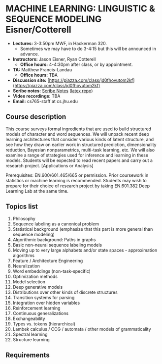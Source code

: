 # MACHINE LEARNING: LINGUISTIC & SEQUENCE MODELING Eisner/Cotterell

* **Lectures:** 3-3:50pm MWF, in Hackerman 320.
  * Sometimes we may have to do 3-4:15 but this will be announced in advance.
* **Instructors:** Jason Eisner, Ryan Cotterell
  * **Office hours:** 4-4:30pm after class, or by appointment.
* **TA:** Matthew Francis-Landau
  * **Office hours:** TBA
* **Discussion site:** [https://piazza.com/class/jd0fhovutom2kf](https://piazza.com/class/jd0fhovutom2kf)
* **Scribe notes:** [Scribe Notes](https://seq2class.github.io/scribe-notes/) ([latex repo](https://github.com/seq2class/scribe-notes))
* **Video recordings:** TBA
* **Email:** cs765-staff at cs.jhu.edu

## Course description
This course surveys formal ingredients that are used to build structured models of character and word sequences. We will unpack recent deep learning architectures that consider various kinds of latent structure, and see how they draw on earlier work in structured prediction, dimensionality reduction, Bayesian nonparametrics, multi-task learning, etc. We will also examine a range of strategies used for inference and learning in these models. Students will be expected to read recent papers and carry out a research project. [Applications or Analysis]

Prerequisites: EN.600/601.465/665 or permission. Prior coursework in statistics or machine learning is recommended. Students may wish to prepare for their choice of research project by taking EN.601.382 Deep Learning Lab at the same time.


## Topics list
1. Philosophy
2. Sequence labeling as a canonical problem
3. Statistical background (emphasize that this part is more general than sequence modeling)
4. Algorithmic background: Paths in graphs
5. Basic non-neural sequence labeling models
6. Moving up to very large alphabets and/or state spaces - approximation algorithms
7. Feature / Architecture Engineering
8. Neuralization
9. Word embeddings (non-task-specific)
10. Optimization methods
11. Model selection
12. Deep generative models
13. Distributions over other kinds of discrete structures
14. Transition systems for parsing
15. Integration over hidden variables
16. Reinforcement learning
17. Continuous generalizations
18. Exchangeability
19. Types vs. tokens (hierarchical)
20. Lambek calculus / CCG / automata / other models of grammaticality
21. Spectral learning
22. Structure learning

## Requirements
